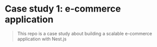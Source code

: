 # Case study 1: e-commerce application

> This repo is a case study about building a scalable e-commerce application with Nest.js 
